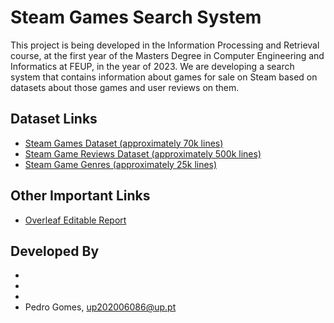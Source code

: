 # Steam Games Search System
This project is being developed in the Information Processing and Retrieval course, at the first year of the Masters Degree in Computer Engineering and Informatics at FEUP, in the year of 2023. We are developing a search system that contains information about games for sale on Steam based on datasets about those games and user reviews on them.
## Dataset Links 
- [Steam Games Dataset (approximately 70k lines)](https://www.kaggle.com/datasets/mexwell/steamgames)
- [Steam Game Reviews Dataset (approximately 500k lines)](https://www.kaggle.com/datasets/andrewmvd/steam-reviews)
- [Steam Game Genres (approximately 25k lines)](https://www.kaggle.com/datasets/danieliusv/steam-games-genres)

## Other Important Links
- [Overleaf Editable Report](https://www.overleaf.com/project/65158970b4dfdbdf08a7b83f)

## Developed By
-
-
-
- Pedro Gomes, up202006086@up.pt
